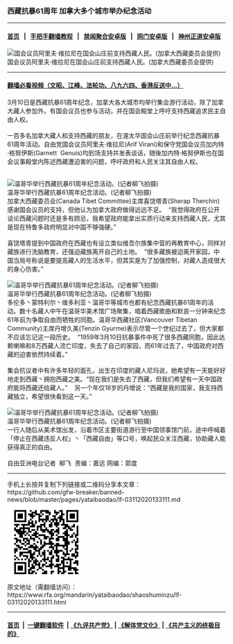 ### 西藏抗暴61周年  加拿大多个城市举办纪念活动
------------------------

#### [首页](https://github.com/gfw-breaker/banned-news/blob/master/README.md) &nbsp;&nbsp;|&nbsp;&nbsp; [手把手翻墙教程](https://github.com/gfw-breaker/guides/wiki) &nbsp;&nbsp;|&nbsp;&nbsp; [禁闻聚合安卓版](https://github.com/gfw-breaker/bn-android) &nbsp;&nbsp;|&nbsp;&nbsp; [网门安卓版](https://github.com/oGate2/oGate) &nbsp;&nbsp;|&nbsp;&nbsp; [神州正道安卓版](https://github.com/SzzdOgate/update) 



<div id="headerimg">
 <img alt="国会议员阿里夫·维拉尼在国会山庄前支持西藏人民。(加拿大西藏委员会提供)" src="https://www.rfa.org/mandarin/yataibaodao/shaoshuminzu/lf-03112020133111.html/Tibet2.jpg/@@images/182c1c87-9895-4d45-9889-56ecb06d2e23.jpeg" title="国会议员阿里夫·维拉尼在国会山庄前支持西藏人民。(加拿大西藏委员会提供)"/>
 <div id="headerimgcontents">
  <div id="headerimgcaption">
   <span>
    国会议员阿里夫·维拉尼在国会山庄前支持西藏人民。(加拿大西藏委员会提供)
   </span>
   <!-- zoomattribute -->
  </div>
  <!-- headerimgcaption -->
 </div>
 <!-- headerimagecontents -->
</div>

<hr/>


#### [翻墙必看视频（文昭、江峰、法轮功、八九六四、香港反送中...）](https://github.com/gfw-breaker/banned-news/blob/master/pages/link3.md)

<div id="storytext">
 <div>
  <div class="slot_header">
  </div>
 </div>
 <p>
  3月10日是西藏抗暴61周年纪念，加拿大各大城市均举行集会游行活动，除了加拿大藏人参加外，有国会议员也参与活动，并在国会殿堂上呼吁支持西藏追求民主自由人权。
  <br/>
  <br/>
  一百多名加拿大藏人和支持西藏的朋友，在渥太华国会山庄前举行纪念西藏抗暴61周年活动。自由党国会议员阿里夫·维拉尼(Arif Virani)和保守党国会议员加内特·格努伊斯(Garnett  Genuis)均到场支持并发表谈话，随後加内特·格努伊斯也在国会议事殿堂内陈述西藏遭迫害的问题，呼吁政府和人民关注其自由人权。
  <br/>
  <br/>
 </p>
 <div>
 </div>
 <div>
 </div>
 <div>
  <div class="image-inline captioned" style="width:1300px;">
   <div style="width:1300px;">
    <img alt="温哥华举行西藏抗暴61周年纪念活动。(记者柳飞拍摄)" src="https://www.rfa.org/mandarin/yataibaodao/shaoshuminzu/lf-03112020133111.html/Tibet3.jpg" title="温哥华举行西藏抗暴61周年纪念活动。(记者柳飞拍摄)"/>
   </div>
   <div class="image-caption">
    <span style="width:1300px;">
     温哥华举行西藏抗暴61周年纪念活动。(记者柳飞拍摄)
    </span>
    <span class="copyright">
    </span>
   </div>
  </div>
 </div>
 <div>
  加拿大西藏委员会(Canada Tibet Committee)主席喜饶塔青(Sherap Therchin)感谢国会议员的支持，但他认为加拿大政府做得远远不足。  “我觉得政府在公开谈论西藏问题时还是多有顾忌，我希望政府能拿出实质行动来支持西藏人民，尤其是现在特鲁多政府明显对中国不够强硬。”
  <br/>
  <br/>
  喜饶塔青提到中国政府在西藏也有设立类似维吾尔族集中营的再教育中心，同样对藏族进行洗脑教育，还强迫藏族离开自己的土地。  “很多藏族被迫离开家园，中国当局号称说是要提高藏人的生活水平，但其实是为了加强控制，对藏人造成很大的身心伤害。”
 </div>
 <div>
  <br/>
  <div class="image-inline captioned" style="width:1280px;">
   <div style="width:1280px;">
    <img alt="温哥华举行西藏抗暴61周年纪念活动。(记者柳飞拍摄)" src="https://www.rfa.org/mandarin/yataibaodao/shaoshuminzu/lf-03112020133111.html/Tibet4.jpg" title="温哥华举行西藏抗暴61周年纪念活动。(记者柳飞拍摄)"/>
   </div>
   <div class="image-caption">
    <span style="width:1280px;">
     温哥华举行西藏抗暴61周年纪念活动。(记者柳飞拍摄)
    </span>
    <span class="copyright">
    </span>
   </div>
  </div>
 </div>
 <div>
 </div>
 <div>
  多伦多丶蒙特利尔丶维多利亚丶温哥华等城市也都有纪念西藏抗暴61周年的活动。数十名藏人中午在温哥华美术馆广场聚集，唱着西藏歌曲和默哀一分钟来纪念61年前为争取自由而牺牲的同胞。温哥华西藏社区(Vancouver Tibetan Community)主席丹增久美(Tenzin Gyurme)表示尽管一个世纪过去了，但大家都不应该忘记这一段历史。  “1959年3月10日抗暴事件中死了很多西藏同胞，因此达赖喇嘛和8万西藏人流亡印度，失去了自己的家园，而61年过去了，中国政府对西藏的迫害依然持续着。”
  <br/>
  <br/>
  集会抗议者中有许多年轻的面孔，出生在印度的藏人尼玛说，她希望有一天能好好地走到西藏丶拥抱西藏之美。“现在我们是失去了西藏，但我们希望有一天中国政府能将西藏还给藏人。”    另一个年仅18岁的丹增说：“西藏是我的国家，我支持西藏独立，希望很快看到这一天。”
 </div>
 <div>
  <br/>
  <div class="image-inline captioned" style="width:1326px;">
   <div style="width:1326px;">
    <img alt="温哥华举行西藏抗暴61周年纪念活动。(记者柳飞拍摄)" src="https://www.rfa.org/mandarin/yataibaodao/shaoshuminzu/lf-03112020133111.html/Tibet5.jpg" title="温哥华举行西藏抗暴61周年纪念活动。(记者柳飞拍摄)"/>
   </div>
   <div class="image-caption">
    <span style="width:1326px;">
     温哥华举行西藏抗暴61周年纪念活动。(记者柳飞拍摄)
    </span>
    <span class="copyright">
    </span>
   </div>
  </div>
 </div>
 <div>
 </div>
 <div>
  一行人随后从美术馆出发，沿着市区主要街道游行至中国领事馆门前，途中呼喊着「停止在西藏违反人权」丶「西藏自由」等口号，唤起民众关注西藏，协助藏人能获得真正的自由。
  <br/>
  <br/>
  自由亚洲电台记者  柳飞  责编：嘉远 网编：郭度
 </div>
</div>

<hr/>
手机上长按并复制下列链接或二维码分享本文章：<br/>
https://github.com/gfw-breaker/banned-news/blob/master/pages/yataibaodao/lf-03112020133111.md <br/>
<a href='https://github.com/gfw-breaker/banned-news/blob/master/pages/yataibaodao/lf-03112020133111.md'><img src='https://github.com/gfw-breaker/banned-news/blob/master/pages/yataibaodao/lf-03112020133111.md.png'/></a> <br/>
原文地址（需翻墙访问）：https://www.rfa.org/mandarin/yataibaodao/shaoshuminzu/lf-03112020133111.html


------------------------
#### [首页](https://github.com/gfw-breaker/banned-news/blob/master/README.md) &nbsp;|&nbsp; [一键翻墙软件](https://github.com/gfw-breaker/nogfw/blob/master/README.md) &nbsp;| [《九评共产党》](https://github.com/gfw-breaker/9ping.md/blob/master/README.md#九评之一评共产党是什么) | [《解体党文化》](https://github.com/gfw-breaker/jtdwh.md/blob/master/README.md) | [《共产主义的终极目的》](https://github.com/gfw-breaker/gczydzjmd.md/blob/master/README.md)


<img src='http://gfw-breaker.win/banned-news/pages/yataibaodao/lf-03112020133111.md' width='0px' height='0px'/>